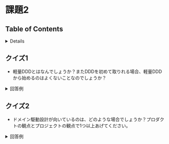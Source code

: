# 課題2

## Table of Contents
<!-- START doctoc generated TOC please keep comment here to allow auto update -->
<!-- DON'T EDIT THIS SECTION, INSTEAD RE-RUN doctoc TO UPDATE -->
<details>
<summary>Details</summary>

- [クイズ1](#%E3%82%AF%E3%82%A4%E3%82%BA1)
- [クイズ2](#%E3%82%AF%E3%82%A4%E3%82%BA2)

</details>
<!-- END doctoc generated TOC please keep comment here to allow auto update -->

## クイズ1

- 軽量DDDとはなんでしょうか？またDDDを初めて取りれる場合、軽量DDDから始めるのはよくないことなのでしょうか？

<details><summary>回答例</summary>

- モデリングを行わずに、頻繁な変更に耐えうる拡張性の高い設計のベストプラクティスとされるパターンのみを取り入れること
  - そのためベストプラクティスとされるパターン自体を取り入れるだけでも十分に価値がある

- 参考
  - （書籍）ドメイン駆動設計 モデリング/実装ガイド
  - [ドメイン駆動設計における「良いモデル」と「悪いモデル」とは](https://logmi.jp/tech/articles/322831)
  - [軽量DDDではじめるゲーム開発 ドメイン駆動設計の基本と実践を解説](https://logmi.jp/tech/articles/322111)

</details>

## クイズ2

- ドメイン駆動設計が向いているのは、どのような場合でしょうか？プロダクトの観点とプロジェクトの観点で1つ以上あげてください。

<details><summary>回答例</summary>

- 以下の場合に向いている
  - プロダクト観点
    - 複雑なビジネスロジックを含むアプリケーションの場合
      - シンプルなCRUDで済む場合には、オーバーヘッドが大きい
  - プロジェクト観点
    - アジャイル開発でモデルを継続的に改善していける場合
      - ただし、ウォーターフォール開発でも、部分的に取り入れること自体は可能。例えば基本設計の助けとして抽象的なモデルで認識合わせをするなど
    - プロジェクトの技術リードが、モデリングやアーキテクチャをある程度リードすることができる場合

- 参考
  - [ドメイン駆動設計のうれしさがふわっとしかわかってない。
何を守るのが優先なのか？](https://little-hands.hatenablog.com/entry/2017/12/21/ddd-q-and-a)
  - [little-hands/ddd-q-and-a #63](https://github.com/little-hands/ddd-q-and-a/issues/63)

</details>

